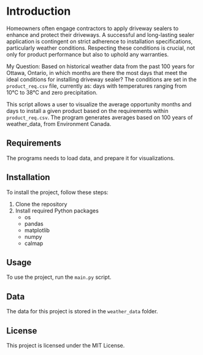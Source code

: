 
# Introduction
Homeowners often engage contractors to apply driveway sealers to enhance and protect their driveways. A successful and long-lasting sealer application is contingent on strict adherence to installation specifications, particularly weather conditions. Respecting these conditions is crucial, not only for product performance but also to uphold any warranties.

My Question: Based on historical weather data from the past 100 years for Ottawa, Ontario, in which months are there the most days that meet the ideal conditions for installing driveway sealer? The conditions are set in the `product_req.csv` file, currently as: days with temperatures ranging from 10°C to 38°C and zero precipitation.

This script allows a user to visualize the average opportunity months and days to install a given product based on the requirements within `product_req.csv`.
The program generates averages based on 100 years of weather_data, from Environment Canada.

## Requirements
The programs needs to load data, and prepare it for visualizations.  

## Installation
To install the project, follow these steps:
1. Clone the repository
2. Install required Python packages
    - os
    - pandas
    - matplotlib
    - numpy
    - calmap

## Usage
To use the project, run the `main.py` script.

## Data
The data for this project is stored in the `weather_data` folder.

## License
This project is licensed under the MIT License.

